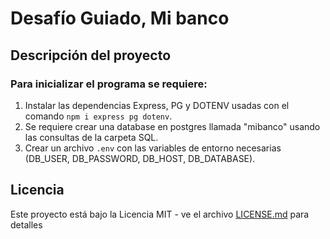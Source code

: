 # Desafío Guiado, Mi banco

## Descripción del proyecto



### Para inicializar el programa se requiere:

1. Instalar las dependencias Express, PG y DOTENV usadas con el comando `npm i express pg dotenv`.
2. Se requiere crear una database en postgres llamada "mibanco" usando las consultas de la carpeta SQL.
3. Crear un archivo `.env` con las variables de entorno necesarias (DB_USER, DB_PASSWORD, DB_HOST, DB_DATABASE).




## Licencia

Este proyecto está bajo la Licencia MIT - ve el archivo [LICENSE.md](LICENSE) para detalles
